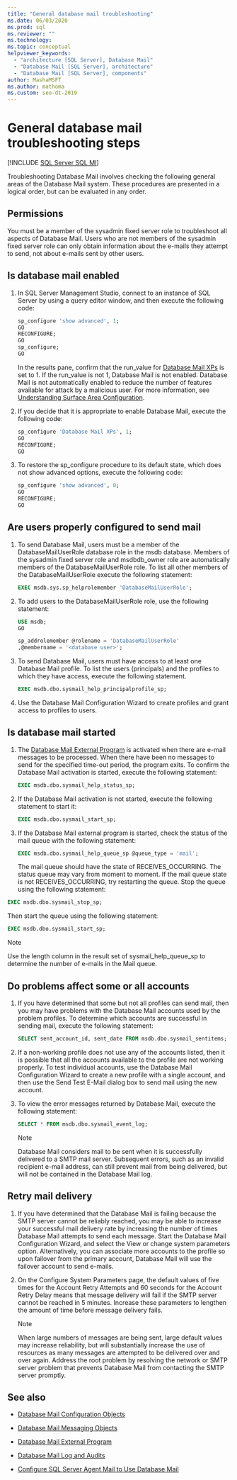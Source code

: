 ```yaml
---
title: "General database mail troubleshooting"
ms.date: 06/03/2020
ms.prod: sql
ms.reviewer: ""
ms.technology: 
ms.topic: conceptual
helpviewer_keywords: 
  - "architecture [SQL Server], Database Mail"
  - "Database Mail [SQL Server], architecture"
  - "Database Mail [SQL Server], components"
author: MashaMSFT
ms.author: mathoma
ms.custom: seo-dt-2019
---
```

# General database mail troubleshooting steps 
[!INCLUDE [SQL Server SQL MI](../../includes/applies-to-version/sql-asdbmi.md)]

Troubleshooting Database Mail involves checking the following general areas of the Database Mail system. These procedures are presented in a logical order, but can be evaluated in any order.

## Permissions

You must be a member of the sysadmin fixed server role to troubleshoot all aspects of Database Mail. Users who are not members of the sysadmin fixed server role can only obtain information about the e-mails they attempt to send, not about e-mails sent by other users.

## Is database mail enabled

1. In SQL Server Management Studio, connect to an instance of SQL Server by using a query editor window, and then execute the following code:

    ```sql
    sp_configure 'show advanced', 1; 
    GO
    RECONFIGURE;
    GO
    sp_configure;
    GO
    ```

   In the results pane, confirm that the run_value for [Database Mail XPs](../../database-engine/configure-windows/database-mail-xps-server-configuration-option.md) is set to 1.
   If the run_value is not 1, Database Mail is not enabled. Database Mail is not automatically enabled to reduce the number of features available for attack by a malicious user. For more information, see [Understanding Surface Area Configuration](../security/surface-area-configuration.md).

1. If you decide that it is appropriate to enable Database Mail, execute the following code:

    ```sql
    sp_configure 'Database Mail XPs', 1; 
    GO
    RECONFIGURE;
    GO
    ```

1. To restore the sp_configure procedure to its default state, which does not show advanced options, execute the following code:

    ```sql 
    sp_configure 'show advanced', 0; 
    GO
    RECONFIGURE;
    GO
    ```

## Are users properly configured to send mail

1. To send Database Mail, users must be a member of the DatabaseMailUserRole database role in the msdb database. Members of the sysadmin fixed server role and msdbdb_owner role are automatically members of the DatabaseMailUserRole role. To list all other members of the DatabaseMailUserRole execute the following statement:

    ```sql
    EXEC msdb.sys.sp_helprolemember 'DatabaseMailUserRole';
    ```

1. To add users to the DatabaseMailUserRole role, use the following statement:

    ```sql
    USE msdb;
    GO
    
    sp_addrolemember @rolename = 'DatabaseMailUserRole'
    ,@membername = '<database user>';
    ```

1. To send Database Mail, users must have access to at least one Database Mail profile. To list the users (principals) and the profiles to which they have access, execute the following statement.

    ```sql
    EXEC msdb.dbo.sysmail_help_principalprofile_sp;
    ```

1. Use the Database Mail Configuration Wizard to create profiles and grant access to profiles to users.
 
## Is database mail started

1. The [Database Mail External Program](database-mail-external-program.md) is activated when there are e-mail messages to be processed. When there have been no messages to send for the specified time-out period, the program exits. To confirm the Database Mail activation is started, execute the following statement:

    ```sql
    EXEC msdb.dbo.sysmail_help_status_sp;
    ```
1. If the Database Mail activation is not started, execute the following statement to start it:

    ```sql
    EXEC msdb.dbo.sysmail_start_sp;
    ```

1. If the Database Mail external program is started, check the status of the mail queue with the following statement:

    ```sql
    EXEC msdb.dbo.sysmail_help_queue_sp @queue_type = 'mail';
    ```
  
   The mail queue should have the state of RECEIVES_OCCURRING. The status queue may vary from moment to moment. If the mail queue state is not RECEIVES_OCCURRING, try restarting the queue. Stop the queue using the following statement:
   
```sql
EXEC msdb.dbo.sysmail_stop_sp;
```

Then start the queue using the following statement:

```sql
EXEC msdb.dbo.sysmail_start_sp;
```

  > [!NOTE]
  >  Use the length column in the result set of sysmail_help_queue_sp to determine the number of e-mails in the Mail queue.

## Do problems affect some or all accounts

1. If you have determined that some but not all profiles can send mail, then you may have problems with the Database Mail accounts used by the problem profiles. To determine which accounts are successful in sending mail, execute the following statement:

    ```sql
    SELECT sent_account_id, sent_date FROM msdb.dbo.sysmail_sentitems;
    ```

1. If a non-working profile does not use any of the accounts listed, then it is possible that all the accounts available to the profile are not working properly. To test individual accounts, use the Database Mail Configuration Wizard to create a new profile with a single account, and then use the Send Test E-Mail dialog box to send mail using the new account. 
1. To view the error messages returned by Database Mail, execute the following statement:

    ```sql
    SELECT * FROM msdb.dbo.sysmail_event_log;
    ```

   > [!NOTE]
   > Database Mail considers mail to be sent when it is successfully delivered to a SMTP mail server. Subsequent errors, such as an invalid recipient e-mail address, can still prevent mail from being delivered, but will not be contained in the Database Mail log.

## Retry mail delivery

1. If you have determined that the Database Mail is failing because the SMTP server cannot be reliably reached, you may be able to increase your successful mail delivery rate by increasing the number of times Database Mail attempts to send each message. Start the Database Mail Configuration Wizard, and select the View or change system parameters option. Alternatively, you can associate more accounts to the profile so upon failover from the primary account, Database Mail will use the failover account to send e-mails.
1. On the Configure System Parameters page, the default values of five times for the Account Retry Attempts and 60 seconds for the Account Retry Delay means that message delivery will fail if the SMTP server cannot be reached in 5 minutes. Increase these parameters to lengthen the amount of time before message delivery fails.

    > [!NOTE]
    > When large numbers of messages are being sent, large default values may increase reliability, but will substantially increase the use of resources as many messages are attempted to be delivered over and over again. Address the root problem by resolving the network or SMTP server problem that prevents Database Mail from contacting the SMTP server promptly.



##  <a name="RelatedContent"></a> See also
  
-   [Database Mail Configuration Objects](../../relational-databases/database-mail/database-mail-configuration-objects.md)  
  
-   [Database Mail Messaging Objects](../../relational-databases/database-mail/database-mail-messaging-objects.md)  
  
-   [Database Mail External Program](../../relational-databases/database-mail/database-mail-external-program.md)  
  
-   [Database Mail Log and Audits](../../relational-databases/database-mail/database-mail-log-and-audits.md)  
  
-   [Configure SQL Server Agent Mail to Use Database Mail](../../relational-databases/database-mail/configure-sql-server-agent-mail-to-use-database-mail.md)  
  
  
  
